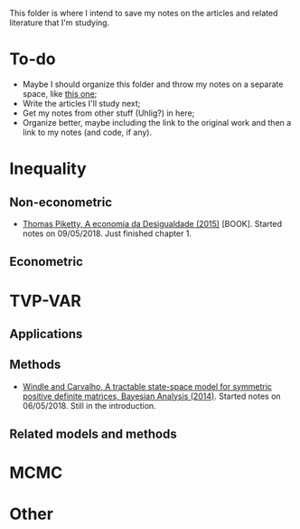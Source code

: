 This folder is where I intend to save my notes on the articles and related literature that I'm studying. 

# To-do

* Maybe I should organize this folder and throw my notes on a separate space, like [this one](https://github.com/dennybritz/deeplearning-papernotes);
* Write the articles I'll study next;
* Get my notes from other stuff (Uhlig?) in here;
* Organize better, maybe including the link to the original work and then a link to my notes (and code, if any).

# Inequality
## Non-econometric
- [Thomas Piketty, A economia da Desigualdade (2015)](https://github.com/aishameriane/msc-economics/blob/master/Thesis/Study/Lit%20Review/Economia%20da%20Desigualdade.md) [BOOK]. Started notes on 09/05/2018. Just finished chapter 1.

## Econometric

# TVP-VAR
## Applications

## Methods
- [Windle and Carvalho, A tractable state-space model for symmetric positive definite matrices, Bayesian Analysis (2014)](https://htmlpreview.github.io/?https://github.com/aishameriane/msc-economics/blob/master/Thesis/Study/Lit%20Review/Windle_e_Carvalho.html). Started notes on 06/05/2018. Still in the introduction.

## Related models and methods

# MCMC

# Other
